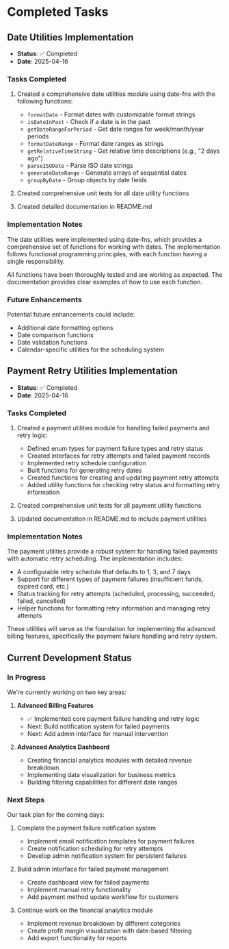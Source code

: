 # Completed Tasks

## Date Utilities Implementation

- **Status**: ✅ Completed
- **Date**: 2025-04-16

### Tasks Completed

1. Created a comprehensive date utilities module using date-fns with the following functions:
   - `formatDate` - Format dates with customizable format strings
   - `isDateInPast` - Check if a date is in the past
   - `getDateRangeForPeriod` - Get date ranges for week/month/year periods
   - `formatDateRange` - Format date ranges as strings
   - `getRelativeTimeString` - Get relative time descriptions (e.g., "2 days ago")
   - `parseISODate` - Parse ISO date strings
   - `generateDateRange` - Generate arrays of sequential dates
   - `groupByDate` - Group objects by date fields

2. Created comprehensive unit tests for all date utility functions

3. Created detailed documentation in README.md

### Implementation Notes

The date utilities were implemented using date-fns, which provides a comprehensive set of functions for working with dates. The implementation follows functional programming principles, with each function having a single responsibility.

All functions have been thoroughly tested and are working as expected. The documentation provides clear examples of how to use each function.

### Future Enhancements

Potential future enhancements could include:
- Additional date formatting options
- Date comparison functions
- Date validation functions
- Calendar-specific utilities for the scheduling system

## Payment Retry Utilities Implementation

- **Status**: ✅ Completed
- **Date**: 2025-04-16

### Tasks Completed

1. Created a payment utilities module for handling failed payments and retry logic:
   - Defined enum types for payment failure types and retry status
   - Created interfaces for retry attempts and failed payment records
   - Implemented retry schedule configuration 
   - Built functions for generating retry dates
   - Created functions for creating and updating payment retry attempts
   - Added utility functions for checking retry status and formatting retry information

2. Created comprehensive unit tests for all payment utility functions

3. Updated documentation in README.md to include payment utilities

### Implementation Notes

The payment utilities provide a robust system for handling failed payments with automatic retry scheduling. The implementation includes:

- A configurable retry schedule that defaults to 1, 3, and 7 days
- Support for different types of payment failures (insufficient funds, expired card, etc.)
- Status tracking for retry attempts (scheduled, processing, succeeded, failed, cancelled)
- Helper functions for formatting retry information and managing retry attempts

These utilities will serve as the foundation for implementing the advanced billing features, specifically the payment failure handling and retry system.

## Current Development Status

### In Progress

We're currently working on two key areas:

1. **Advanced Billing Features**
   - ✅ Implemented core payment failure handling and retry logic
   - Next: Build notification system for failed payments
   - Next: Add admin interface for manual intervention

2. **Advanced Analytics Dashboard**
   - Creating financial analytics modules with detailed revenue breakdown
   - Implementing data visualization for business metrics
   - Building filtering capabilities for different date ranges

### Next Steps

Our task plan for the coming days:

1. Complete the payment failure notification system
   - Implement email notification templates for payment failures
   - Create notification scheduling for retry attempts
   - Develop admin notification system for persistent failures

2. Build admin interface for failed payment management
   - Create dashboard view for failed payments
   - Implement manual retry functionality
   - Add payment method update workflow for customers

3. Continue work on the financial analytics module
   - Implement revenue breakdown by different categories
   - Create profit margin visualization with date-based filtering
   - Add export functionality for reports 